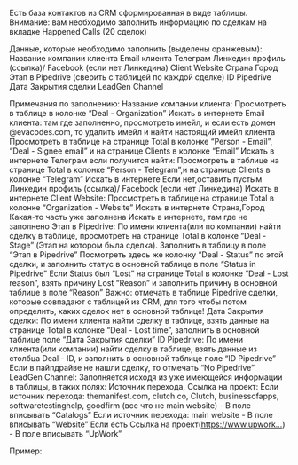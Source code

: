 Есть база контактов из CRM сформированная в виде таблицы.
Внимание: вам необходимо заполнить информацию по сделкам на вкладке Happened Calls (20 сделок) 


Данные, которые необходимо заполнить (выделены оранжевым):
Название компании клиента
Email клиента
Телеграм
Линкедин профиль (ссылка)/ Facebook (если нет Линкедина)
Client Website
Страна
Город
Этап в Pipedrive (сверить с таблицей по каждой сделке)
ID Pipedrive
Дата Закрытия сделки
LeadGen Channel


Примечания по заполнению:
Название компании клиента:
Просмотреть в таблице в колонке “Deal - Organization”
Искать в интернете 
Email клиента:
там где заполненно, просмотреть имейл, и если есть домен @evacodes.com, то удалить имейл и найти настоящий имейл клиента
Просмотреть в таблице на странице Total в колонке “Person - Email”, “Deal - Signee email” и на странице Clients в колонке “Email” 
Искать в интернете 
Телеграм если получится найти:
Просмотреть в таблице на странице Total в колонке “Person - Telegram”,и на странице Clients в колонке “Telegram”
Искать в интернете 
Если нет,оставить пустым
Линкедин профиль (ссылка)/ Facebook (если нет Линкедина)
Искать в интернете 
Client Website:
Просмотреть в таблице на странице Total в колонке “Organization - Website”
Искать в интернете 
Страна,Город 
Какая-то часть уже заполнена 
Искать в интернете, там где не заполнено
Этап в Pipedrive:
По имени клиента(или по компании) найти сделку в таблице, просмотреть на странице Total в колонке “Deal - Stage” (Этап на котором была сделка). Заполнить в таблицу в поле “Этап в Pipedrive”
Посмотреть здесь же колонку “Deal - Status” по этой сделки, и заполнить статус в основной таблице в поле “Status in Pipedrive”
Если Status был “Lost” на странице Total в колонке “Deal - Lost reason”, взять причину Lost “Reason” и заполнить причину в основной таблице в поле “Reason”
Важно: отмечать в таблице Pipedrive сделки, которые совпадают c таблицей из CRM, для того чтобы потом определить, каких сделок нет в основной таблице!
Дата Закрытия сделки:
По имени клиента найти сделку в таблице, взять данные на странице Total в колонке “Deal - Lost time”, заполнить в основной таблице поле “Дата Закрытия сделки”
ID Pipedrive:
По имени клиента(или компании) найти сделку в таблице, взять данные из столбца Deal - ID, и заполнить в основной таблице поле “ID Pipedrive”
Если в пайпдрайве не нашли сделку, то отмечать “No Pipedrive”
LeadGen Channel:
Заполняется исходя из уже имеющейся информации в таблицы, в таких полях: Источник перехода, Ссылка на проект:
Если источник перехода: themanifest.com, clutch.co, Clutch, businessofapps, softwaretestinghelp, goodfirm (все что не main website) -  В поле вписывать “Catalogs”
Если источник перехода: main website - В поле вписывать “Website”
Если есть Ссылка на проект(https://www.upwork…) - В поле вписывать “UpWork”

Пример:

